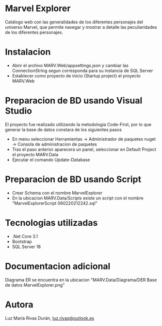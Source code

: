 # Marvel Explorer
Catálogo web con las generalidades de los diferentes personajes del universo Marvel, que permite navegar y mostrar a detalle las peculiaridades de los diferentes personajes.

# Instalacion
- Abrir el archivo MARV.Web/appsettings.json y cambiar las ConnectionString segun corresponda para su instancia de SQL Server
- Establecer como proyecto de inicio (Startup project) el proyecto MARV.Web

# Preparacion de BD usando Visual Studio
El proyecto fue realizado utilizando la metodologia Code-First, por lo que generar la base de datos constara de los siguientes pasos
- En menu seleccionar Herramientas -> Administrador de paquetes nuget -> Consola de administracion de paquetes
- Tras el paso anterior aparecera un panel, seleccionar en Default Project el proyecto MARV.Data
- Ejecutar el comando Update-Database

# Preparacion de BD usando Script
- Crear Schema con el nombre MarvelExplorer
- En la ubicacion MARV.Data/Scripts existe un script con el nombre "MarvelExplorerScript 060220212242.sql"

# Tecnologias utilizadas
- .Net Core 3.1
- Bootstrap
- SQL Server 18

# Documentacion adicional
Diagrama ER se encuentra en la ubicacion "MARV.Data/Diagrama/DER Base de datos MarvelExplorer.png"

# Autora
Luz María Rivas Durán, luz.rivas@outlook.es
